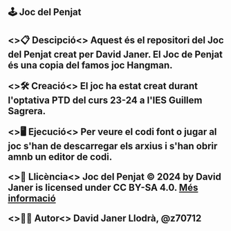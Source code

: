<h2>🕹️ Joc del Penjat<h2>
<>📋 Descipció<>
Aquest és el repositori del Joc del Penjat creat per David Janer. El Joc de Penjat és una copia del famos joc Hangman.

<>🛠️ Creació<>
El joc ha estat creat durant l'optativa PTD del curs 23-24 a l'IES Guillem Sagrera.

<>🖥️ Ejecució<>
Per veure el codi font o jugar al joc s'han de descarregar els arxius i s'han obrir amnb un editor de codi.

<>🔗 Llicència<>
Joc del Penjat © 2024 by David Janer is licensed under CC BY-SA 4.0. <a href="https://creativecommons.org/licenses/by-sa/4.0/">Més informació</a>

<>👱🏼 Autor<>
David Janer Llodrà, @z70712
